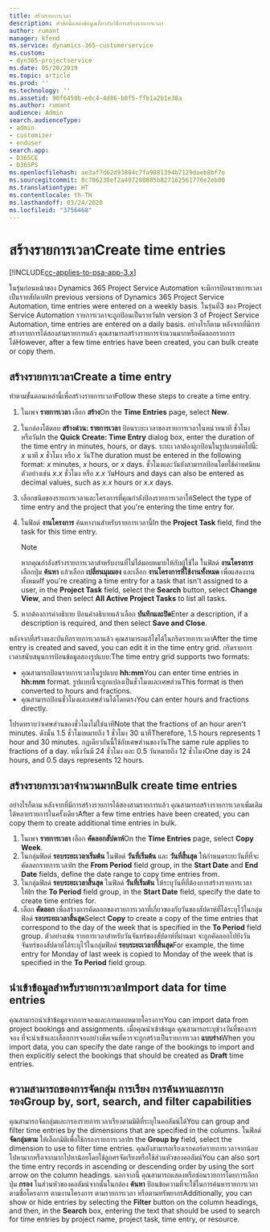 ```yaml
---
title: สร้างรายการเวลา
description: หัวข้อนี้แสดงข้อมูลเกี่ยวกับวิธีการสร้างรายการเวลา
author: rumant
manager: kfend
ms.service: dynamics-365-customerservice
ms.custom:
- dyn365-projectservice
ms.date: 05/20/2019
ms.topic: article
ms.prod: ''
ms.technology: ''
ms.assetid: 90f6450b-e0c4-4d86-b8f5-ffb1a2b1e38a
ms.author: rumant
audience: Admin
search.audienceType:
- admin
- customizer
- enduser
search.app:
- D365CE
- D365PS
ms.openlocfilehash: ae3af7d62d93884c7fa9881394b7129daeb8bf7e
ms.sourcegitcommit: 8c786230ef2a497280885b827162561776e2eb00
ms.translationtype: HT
ms.contentlocale: th-TH
ms.lasthandoff: 03/24/2020
ms.locfileid: "3756468"
---
```

# <a name="create-time-entries"></a><span data-ttu-id="ba5ee-103">สร้างรายการเวลา</span><span class="sxs-lookup"><span data-stu-id="ba5ee-103">Create time entries</span></span>

[!INCLUDE[cc-applies-to-psa-app-3.x](../includes/cc-applies-to-psa-app-3x.md)]

<span data-ttu-id="ba5ee-104">ในรุ่นก่อนหน้าของ Dynamics 365 Project Service Automation จะมีการป้อนรายการเวลาเป็นรายสัปดาห์</span><span class="sxs-lookup"><span data-stu-id="ba5ee-104">In previous versions of Dynamics 365 Project Service Automation, time entries were entered on a weekly basis.</span></span> <span data-ttu-id="ba5ee-105">ในรุ่นที่3 ของ Project Service Automation รายการเวลาจะถูกป้อนเป็นรายวัน</span><span class="sxs-lookup"><span data-stu-id="ba5ee-105">In version 3 of Project Service Automation, time entries are entered on a daily basis.</span></span> <span data-ttu-id="ba5ee-106">อย่างไรก็ตาม หลังจากที่มีการสร้างรายการได้สองสามรายการแล้ว คุณสามารถสร้างรายการจำนวนมากหรือคัดลอกรายการได้</span><span class="sxs-lookup"><span data-stu-id="ba5ee-106">However, after a few time entries have been created, you can bulk create or copy them.</span></span>

## <a name="create-a-time-entry"></a><span data-ttu-id="ba5ee-107">สร้างรายการเวลา</span><span class="sxs-lookup"><span data-stu-id="ba5ee-107">Create a time entry</span></span>

<span data-ttu-id="ba5ee-108">ทำตามขั้นตอนเหล่านี้เพื่อสร้างรายการเวลา</span><span class="sxs-lookup"><span data-stu-id="ba5ee-108">Follow these steps to create a time entry.</span></span>

1. <span data-ttu-id="ba5ee-109">ในเพจ **รายการเวลา** เลือก **สร้าง**</span><span class="sxs-lookup"><span data-stu-id="ba5ee-109">On the **Time Entries** page, select **New**.</span></span>
2. <span data-ttu-id="ba5ee-110">ในกล่องโต้ตอบ **สร้างด่วน: รายการเวลา** ป้อนระยะเวลาของรายการเวลาในหน่วยนาที ชั่วโมง หรือวัน</span><span class="sxs-lookup"><span data-stu-id="ba5ee-110">In the **Quick Create: Time Entry** dialog box, enter the duration of the time entry in minutes, hours, or days.</span></span> <span data-ttu-id="ba5ee-111">ระยะเวลาต้องถูกป้อนในรูปแบบต่อไปนี้: *x* นาที *x* ชั่วโมง หรือ *x* วัน</span><span class="sxs-lookup"><span data-stu-id="ba5ee-111">The duration must be entered in the following format: *x* minutes, *x* hours, or *x* days.</span></span> <span data-ttu-id="ba5ee-112">ชั่วโมงและวันยังสามารถป้อนโดยใช้ค่าทศนิยม ตัวอย่างเช่น *x.x* ชั่วโมง หรือ *x.x* วัน</span><span class="sxs-lookup"><span data-stu-id="ba5ee-112">Hours and days can also be entered as decimal values, such as *x.x* hours or *x.x* days.</span></span>
3. <span data-ttu-id="ba5ee-113">เลือกชนิดของรายการเวลาและโครงการที่คุณกำลังป้องรายการเวลาให้</span><span class="sxs-lookup"><span data-stu-id="ba5ee-113">Select the type of time entry and the project that you're entering the time entry for.</span></span>
4. <span data-ttu-id="ba5ee-114">ในฟิลด์ **งานโครงการ** ค้นหางานสำหรับรายการเวลานี้</span><span class="sxs-lookup"><span data-stu-id="ba5ee-114">In the **Project Task** field, find the task for this time entry.</span></span>

    > [!NOTE]
    > <span data-ttu-id="ba5ee-115">หากคุณกำลังสร้างรายการเวลาสำหรับงานที่ไม่ได้มอบหมายให้กับผู้ใช้ใด ในฟิลด์ **งานโครงการ** เลือกปุ่ม **ค้นหา** แล้วเลือก **เปลี่ยนมุมมอง** และเลือก **งานโครงการที่ใช้งานทั้งหมด** เพื่อแสดงงานทั้งหมด</span><span class="sxs-lookup"><span data-stu-id="ba5ee-115">If you're creating a time entry for a task that isn't assigned to a user, in the **Project Task** field, select the **Search** button, select **Change View**, and then select **All Active Project Tasks** to list all tasks.</span></span>

5. <span data-ttu-id="ba5ee-116">หากต้องการคำอธิบาย ป้อนคำอธิบายแล้วเลือก **บันทึกและปิด**</span><span class="sxs-lookup"><span data-stu-id="ba5ee-116">Enter a description, if a description is required, and then select **Save and Close**.</span></span>

<span data-ttu-id="ba5ee-117">หลังจากที่สร้างและบันทึกรายการเวลาแล้ว คุณสามารถแก้ไขได้ในกริดรายการเวลา</span><span class="sxs-lookup"><span data-stu-id="ba5ee-117">After the time entry is created and saved, you can edit it in the time entry grid.</span></span> <span data-ttu-id="ba5ee-118">กริดรายการเวลาสนับสนุนการป้อนข้อมูลสองรูปแบบ:</span><span class="sxs-lookup"><span data-stu-id="ba5ee-118">The time entry grid supports two formats:</span></span>

- <span data-ttu-id="ba5ee-119">คุณสามารถป้อนรายการเวลาในรูปแบบ **hh:mm**</span><span class="sxs-lookup"><span data-stu-id="ba5ee-119">You can enter time entries in **hh:mm** format.</span></span> <span data-ttu-id="ba5ee-120">รูปแบบนี้จะถูกแปลงเป็นชั่วโมงและเศษส่วน</span><span class="sxs-lookup"><span data-stu-id="ba5ee-120">This format is then converted to hours and fractions.</span></span>
- <span data-ttu-id="ba5ee-121">คุณสามารถป้อนชั่วโมงและเศษส่วนได้โดยตรง</span><span class="sxs-lookup"><span data-stu-id="ba5ee-121">You can enter hours and fractions directly.</span></span>

<span data-ttu-id="ba5ee-122">โปรดทราบว่าเศษส่วนของชั่วโมงไม่ใช่นาที</span><span class="sxs-lookup"><span data-stu-id="ba5ee-122">Note that the fractions of an hour aren't minutes.</span></span> <span data-ttu-id="ba5ee-123">ดังนั้น 1.5 ชั่วโมงหมายถึง 1 ชั่วโมง 30 นาที</span><span class="sxs-lookup"><span data-stu-id="ba5ee-123">Therefore, 1.5 hours represents 1 hour and 30 minutes.</span></span> <span data-ttu-id="ba5ee-124">กฎเดียวกันนี้ใช้กับเศษส่วนของวัน</span><span class="sxs-lookup"><span data-stu-id="ba5ee-124">The same rule applies to fractions of a day.</span></span> <span data-ttu-id="ba5ee-125">หนึ่งวันมี 24 ชั่วโมง และ 0.5 วันหมายถึง 12 ชั่วโมง</span><span class="sxs-lookup"><span data-stu-id="ba5ee-125">One day is 24 hours, and 0.5 days represents 12 hours.</span></span>

## <a name="bulk-create-time-entries"></a><span data-ttu-id="ba5ee-126">สร้างรายการเวลาจำนวนมาก</span><span class="sxs-lookup"><span data-stu-id="ba5ee-126">Bulk create time entries</span></span>

<span data-ttu-id="ba5ee-127">อย่างไรก็ตาม หลังจากที่มีการสร้างรายการได้สองสามรายการแล้ว คุณสามารถสร้างรายการเวลาเพิ่มเติมได้หลายรายการในครั้งเดียว</span><span class="sxs-lookup"><span data-stu-id="ba5ee-127">After a few time entries have been created, you can copy them to create additional time entries in bulk.</span></span>

1. <span data-ttu-id="ba5ee-128">ในเพจ **รายการเวลา** เลือก **คัดลอกสัปดาห์**</span><span class="sxs-lookup"><span data-stu-id="ba5ee-128">On the **Time Entries** page, select **Copy Week**.</span></span>
2. <span data-ttu-id="ba5ee-129">ในกลุ่มฟิลด์ **รอบระยะเวลาเริ่มต้น** ในฟิลด์ **วันที่เริ่มต้น** และ **วันที่สิ้นสุด** ให้กำหนดระยะวันที่ที่จะคัดลอกรายการเวลา</span><span class="sxs-lookup"><span data-stu-id="ba5ee-129">In the **From Period** field group, in the **Start Date** and **End Date** fields, define the date range to copy time entries from.</span></span>
3. <span data-ttu-id="ba5ee-130">ในกลุ่มฟิลด์ **รอบระยะเวลาสิ้นสุด** ในฟิลด์ **วันที่เริ่มต้น** ให้ระบุวันที่ที่ต้องการสร้างรายการเวลาให้</span><span class="sxs-lookup"><span data-stu-id="ba5ee-130">In the **To Period** field group, in the **Start Date** field, specify the date to create time entries for.</span></span>
4. <span data-ttu-id="ba5ee-131">เลือก **คัดลอก** เพื่อสร้างการคัดลอกของรายการเวลาที่เกี่ยวของกับวันของสัปดาห์ที่ได้ระบุไว้ในกลุ่มฟิลด์ **รอบระยะเวลาสิ้นสุด**</span><span class="sxs-lookup"><span data-stu-id="ba5ee-131">Select **Copy** to create a copy of the time entries that correspond to the day of the week that is specified in the **To Period** field group.</span></span> <span data-ttu-id="ba5ee-132">ตัวอย่างเช่น รายการเวลาสำหรับวันจันทร์ของสัปดาห์ที่ผ่านมา จะถูกคัดลอกไปยังวันจันทร์ของสัปดาห์ได้ระบุไว้ในกลุ่มฟิลด์ **รอบระยะเวลาที่สิ้นสุด**</span><span class="sxs-lookup"><span data-stu-id="ba5ee-132">For example, the time entry for Monday of last week is copied to Monday of the week that is specified in the **To Period** field group.</span></span>

## <a name="import-data-for-time-entries"></a><span data-ttu-id="ba5ee-133">นำเข้าข้อมูลสำหรับรายการเวลา</span><span class="sxs-lookup"><span data-stu-id="ba5ee-133">Import data for time entries</span></span>

<span data-ttu-id="ba5ee-134">คุณสามารถนำเข้าข้อมูลจากการจองและการมอบหมายโครงการ</span><span class="sxs-lookup"><span data-stu-id="ba5ee-134">You can import data from project bookings and assignments.</span></span> <span data-ttu-id="ba5ee-135">เมื่อคุณนำเข้าข้อมูล คุณสามารถระบุช่วงวันที่ของการจอง ที่จะนำเข้าและเลือกการจองอย่างชัดเจนที่ควรจะถูกสร้างเป็นรายการเวลา **แบบร่าง**</span><span class="sxs-lookup"><span data-stu-id="ba5ee-135">When you import data, you can specify the date range of the bookings to import and then explicitly select the bookings that should be created as **Draft** time entries.</span></span>

## <a name="group-by-sort-search-and-filter-capabilities"></a><span data-ttu-id="ba5ee-136">ความสามารถของการจัดกลุ่ม การเรียง การค้นหาและการกรอง</span><span class="sxs-lookup"><span data-stu-id="ba5ee-136">Group by, sort, search, and filter capabilities</span></span>

<span data-ttu-id="ba5ee-137">คุณสามารถจัดกลุ่มและกรองรายการเวลาเรียงตามมิติที่ระบุในคอลัมน์ได้</span><span class="sxs-lookup"><span data-stu-id="ba5ee-137">You can group and filter time entries by the dimensions that are specified in the columns.</span></span> <span data-ttu-id="ba5ee-138">ในฟิลด์ **จัดกลุ่มตาม** ให้เลือกมิติเพื่อใช้กรองรายการเวลา</span><span class="sxs-lookup"><span data-stu-id="ba5ee-138">In the **Group by** field, select the dimension to use to filter time entries.</span></span> <span data-ttu-id="ba5ee-139">คุณยังสามารถเรียงเรกคอร์ดรายการเวลาจากน้อยไปหามากหรือจากมากไปหาน้อยโดยใช้ลูกศรจัดเรียงหรือใช้ส่วนหัวของคอลัมน์</span><span class="sxs-lookup"><span data-stu-id="ba5ee-139">You can also sort the time entry records in ascending or descending order by using the sort arrow on the column headings.</span></span> <span data-ttu-id="ba5ee-140">นอกจากนี้ คุณสามารถแสดงหรือซ่อนรายการโดยการเลือกปุ่ม **กรอง** ในส่วนหัวของคอลัมน์จากนั้นในกล่อง **ค้นหา** ป้อนข้อความที่จะใช้ในการค้นหารายการเวลาตามชื่อโครงการ ตามงานโครงการ ตามรายการเวลา หรือตามทรัพยากร</span><span class="sxs-lookup"><span data-stu-id="ba5ee-140">Additionally, you can show or hide entries by selecting the **Filter** button on the column headings, and then, in the **Search** box, entering the text that should be used to search for time entries by project name, project task, time entry, or resource.</span></span>
